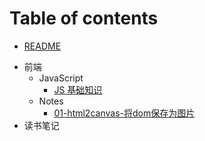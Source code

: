 # Table of contents

* [README](README.md)
- 前端
  - JavaScript
    - [JS 基础知识](前端/JavaScript/JS-基础知识.md)
  - Notes
    - [01-html2canvas-将dom保存为图片](前端/Notes/01-html2canvas.md)
- 读书笔记

